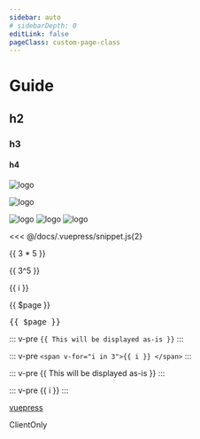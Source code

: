 ```yaml
---
sidebar: auto
# sidebarDepth: 0
editLink: false
pageClass: custom-page-class
---
```



# Guide

## h2

### h3

#### h4


![logo](~@public/logo-chrome.png)

![logo](vuepresstest/~@public/logo-chrome.png)


<img src="~@public/logo-chrome.png" alt="logo">

<img src="vuepresstest/~@public/logo-chrome.png" alt="logo">

<img :src="$withBase('~@public/logo-chrome.png')" alt="logo">


<<< @/docs/.vuepress/snippet.js{2}


{{ 3 * 5 }}

{{ 3^5 }}


<span v-for="i in 3">{{ i }} </span>


{{ $page }}

<pre class="language-js">
{{ $page }}
</pre>

::: v-pre
`{{ This will be displayed as-is }}`
:::

::: v-pre
`<span v-for="i in 3">{{ i }} </span>`
:::         

::: v-pre
{{ This will be displayed as-is }}
:::

::: v-pre
<span v-for="i in 3">{{ i }} </span>
:::                

<Foo/>
<a-b/>

<style lang="scss">
 .title {
    font-size: 20px;
}
</style>


<p class="demo" :class="$style.example"></p>

<style module>
.example {
  color: #41b883;
}
</style>

<script>
export default {
  mounted () {
    document.querySelector(`.${this.$style.example}`)
      .textContent = '这个块是被内联的脚本渲染的，样式也采用了内联样式。'
  }
}
</script>

<OutboundLink/>

[vuepress](https://vuepress.vuejs.org/zh/)

<ClientOnly>
  <p>
    ClientOnly
  </p>
</ClientOnly>


<Badge text="beta" type="warn"/>
<Badge text="0.10.1+"/>
<Badge text="默认主题"/>


